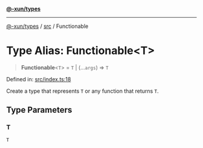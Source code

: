 [**@-xun/types**](../../README.md)

***

[@-xun/types](../../README.md) / [src](../README.md) / Functionable

# Type Alias: Functionable\<T\>

> **Functionable**\<`T`\> = `T` \| (...`args`) => `T`

Defined in: [src/index.ts:18](https://github.com/Xunnamius/typescript-utils/blob/6ee5f41475a2c203dd166e2a1981870136a34cdd/src/index.ts#L18)

Create a type that represents `T` or any function that returns `T`.

## Type Parameters

### T

`T`
